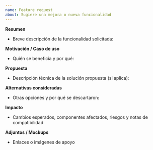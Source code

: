 ```yaml
---
name: Feature request
about: Sugiere una mejora o nueva funcionalidad
---
```


**Resumen**
- Breve descripción de la funcionalidad solicitada:

**Motivación / Caso de uso**
- Quién se beneficia y por qué:

**Propuesta**
- Descripción técnica de la solución propuesta (si aplica):

**Alternativas consideradas**
- Otras opciones y por qué se descartaron:

**Impacto**
- Cambios esperados, componentes afectados, riesgos y notas de compatibilidad

**Adjuntos / Mockups**
- Enlaces o imágenes de apoyo
